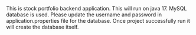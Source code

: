 This is stock portfolio backend application. This will run on java 17.
MySQL database is used. Please update the username and password in application.properties file for the database. Once project successfully run it will create the database itself.
